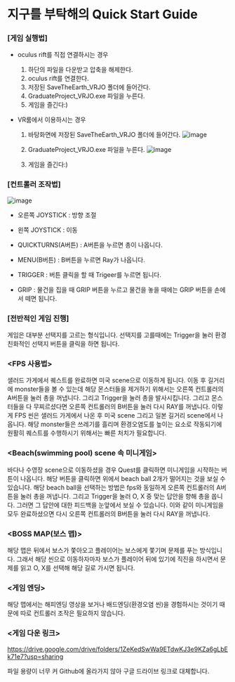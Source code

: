 # 지구를 부탁해의 Quick Start Guide

### [게임 실행법]
- oculus rift를 직접 연결하시는 경우 
  1) 하단의 파일을 다운받고 압축을 해제한다.
  2) oculus rift를 연결한다.
  3) 저장된 SaveTheEarth_VRJO 폴더에 들어간다.
  4) GraduateProject_VRJO.exe 파일을 누른다.
  5) 게임을 즐긴다:)

- VR룸에서 이용하시는 경우
  1) 바탕화면에 저장된 SaveTheEarth_VRJO 폴더에 들어간다.
  ![image](https://user-images.githubusercontent.com/95201390/172984585-f36c3505-6bd1-4767-816f-4f84b2e80916.png)
  
  2) GraduateProject_VRJO.exe 파일을 누른다.
  ![image](https://user-images.githubusercontent.com/95201390/172984701-7e040b6e-14b3-476a-8174-7b0ebe715dd5.png)

  3) 게임을 즐긴다:)

### [컨트롤러 조작법]

![image](https://user-images.githubusercontent.com/95201390/172981977-7d226d4d-b968-40e3-93cf-8ef9b8efe8d3.png)


- 오른쪽 JOYSTICK : 방향 조절

- 왼쪽 JOYSTICK : 이동

- QUICKTURNS(A버튼) : A버튼을 누르면 총이 나옵니다.

- MENU(B버튼) : B버튼을 누르면 Ray가 나옵니다.

- TRIGGER : 버튼 클릭을 할 때 Trigeer를 누르면 됩니다.

- GRIP : 물건을 집을 때 GRIP 버튼을 누르고 물건을 놓을 때에는 GRIP 버튼을 손에서 떼면 됩니다.

### [전반적인 게임 진행]
게임은 대부분 선택지를 고르는 형식입니다. 선택지를 고를때에는 Trigger을 눌러 환경 친화적인 선택지 버튼을 클릭을 하면 됩니다. 

### <FPS 사용법>
샐러드 가게에서 퀘스트를 완료하면 미국 scene으로 이동하게 됩니다. 이동 후 길거리에 monster들을 볼 수 있는데 해당 몬스터들을 제거하기 위해서는 오른쪽 컨트롤러의 A버튼을 눌러 총을 꺼냅니다. 그리고 Trigger을 눌러 총을 발사시킵니다. 그리고 몬스터들을 다 무찌르셨다면 오른쪽 컨트롤러의 B버튼을 눌러 다시 RAY를 꺼냅니다. 
이렇게 FPS 씬은 샐러드 가게에서 나온 후 미국 scene 그리고 일본 길거리 scene에서 나옵니다. 해당 monster들은 쓰레기를 흘리며 환경오염도를 높이는 요소로 작동되기에 원활히 퀘스트를 수행하시기 위해서는 빠른 처치가 필요합니다.

### <Beach(swimming pool) scene 속 미니게임>
바다나 수영장 scene으로 이동하셨을 경우 Quest를 클릭하면 미니게임을 시작하는 버튼이 나옵니다. 해당 버튼을 클릭하면 위에서 beach ball 2개가 떨어지는 것을 보실 수 있습니다. 해당 beach ball을 선택하는 방법은 fps와 동일하게 오른쪽 컨트롤러의 A버튼을 눌러 총을 꺼냅니다. 그리고 Trigger을 눌러 O, X 중 맞는 답안을 향해 총을 쏩니다. 그러면 그 답안에 대한 피드백을 눈앞에서 보실 수 있습니다. 이와 같이 미니게임을 모두 완료하셨으면 다시 오른쪽 컨트롤러의 B버튼을 눌러 다시 RAY을 꺼냅니다.

### <BOSS MAP(보스 맵)>
해당 맵은 뒤에서 보스가 쫓아오고 플레이어는 보스에게 쫓기며 문제를 푸는 방식입니다. 그래서 해당 씬으로 이동하자마자 보스가 플레이어 뒤에 있기에 직진을 하시면서 문제를 읽고 O, X를 선택해 해당 길로 가시면 됩니다.

### <게임 엔딩>
해당 맵에서는 해피엔딩 영상을 보거나 배드엔딩(환경오염 씬)을 경험하시는 것이기 때문에 따로 컨트롤러 조작은 필요하지 않습니다.

### <게임 다운 링크>
https://drive.google.com/drive/folders/1ZeKedSwWa9ETdwKJ3e9KZa6gLbEk71e7?usp=sharing 

파일 용량이 너무 커 Github에 올라가지 않아 구글 드라이브 링크로 대체합니다.
